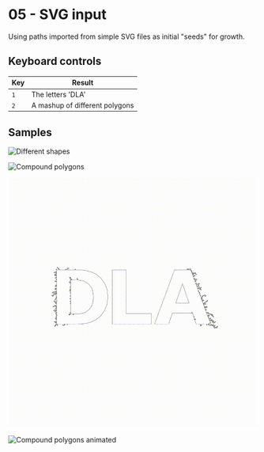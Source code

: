 # 05 - SVG input

Using paths imported from simple SVG files as initial "seeds" for growth.

## Keyboard controls

| Key | Result |
|---  |---     |
| `1` | The letters 'DLA'              |
| `2` | A mashup of different polygons |

## Samples

![Different shapes](images/social-media-preview.png)

![Compound polygons](images/complex-polygons.png)

![DLA text](images/text.gif)

![Compound polygons animated](images/compound-polygon.gif)